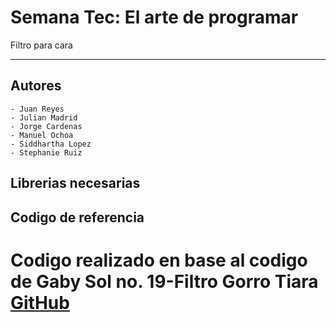 # Semana Tec: El arte de programar
 Filtro para cara
***
## Autores   
	- Juan Reyes
	- Julian Madrid
	- Jorge Cardenas
	- Manuel Ochoa
	- Siddhartha Lopez
	- Stephanie Ruiz
## Librerias necesarias

## Codigo de referencia
Codigo realizado en base al codigo de Gaby Sol no. 19-Filtro Gorro Tiara
[GitHub](https://github.com/GabySol/OmesTutorials2020)
=======

